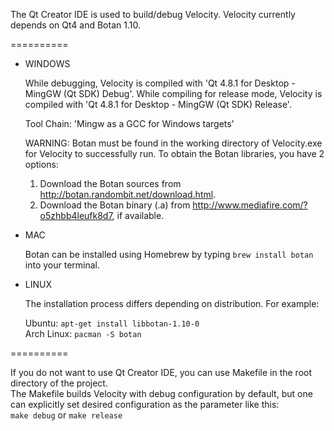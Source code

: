 The Qt Creator IDE is used to build/debug Velocity. Velocity currently depends on Qt4 and Botan 1.10.

==========

- WINDOWS
	
	While debugging, Velocity is compiled with 'Qt 4.8.1 for Desktop - MingGW (Qt SDK) Debug'.
	While compiling for release mode, Velocity is compiled with 'Qt 4.8.1 for Desktop - MingGW (Qt SDK) Release'.
	
	Tool Chain: 'Mingw as a GCC for Windows targets'
	
	WARNING: Botan must be found in the working directory of Velocity.exe for Velocity to successfully run. To obtain the Botan libraries, you have 2 options:
	
	1. Download the Botan sources from http://botan.randombit.net/download.html.
	2. Download the Botan binary (.a) from http://www.mediafire.com/?o5zhbb4leufk8d7, if available.
	
- MAC
	
	Botan can be installed using Homebrew by typing `brew install botan` into your terminal.

- LINUX
	
	The installation process differs depending on distribution. For example:
	
	Ubuntu: `apt-get install libbotan-1.10-0`  
	Arch Linux: `pacman -S botan`
	
==========

If you do not want to use Qt Creator IDE, you can use Makefile in the root directory of the project.  
The Makefile builds Velocity with debug configuration by default, but one can explicitly set desired configuration as the parameter like this:  
`make debug` or `make release`
